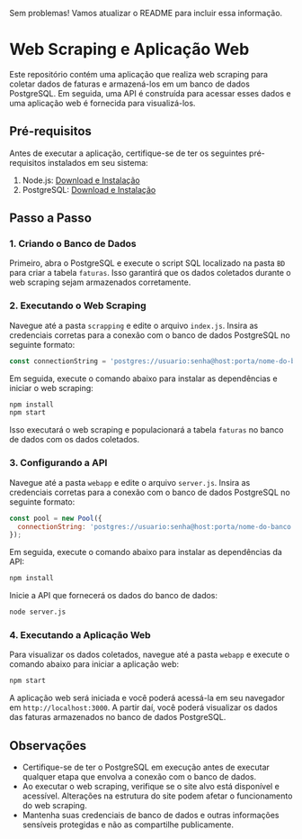 Sem problemas! Vamos atualizar o README para incluir essa informação.

# Web Scraping e Aplicação Web

Este repositório contém uma aplicação que realiza web scraping para coletar dados de faturas e armazená-los em um banco de dados PostgreSQL. Em seguida, uma API é construída para acessar esses dados e uma aplicação web é fornecida para visualizá-los.

## Pré-requisitos

Antes de executar a aplicação, certifique-se de ter os seguintes pré-requisitos instalados em seu sistema:

1. Node.js: [Download e Instalação](https://nodejs.org)
2. PostgreSQL: [Download e Instalação](https://www.postgresql.org/download)

## Passo a Passo

### 1. Criando o Banco de Dados

Primeiro, abra o PostgreSQL e execute o script SQL localizado na pasta `BD` para criar a tabela `faturas`. Isso garantirá que os dados coletados durante o web scraping sejam armazenados corretamente.

### 2. Executando o Web Scraping

Navegue até a pasta `scrapping` e edite o arquivo `index.js`. Insira as credenciais corretas para a conexão com o banco de dados PostgreSQL no seguinte formato:

```javascript
const connectionString = 'postgres://usuario:senha@host:porta/nome-do-banco';
```

Em seguida, execute o comando abaixo para instalar as dependências e iniciar o web scraping:

```bash
npm install
npm start
```

Isso executará o web scraping e populacionará a tabela `faturas` no banco de dados com os dados coletados.

### 3. Configurando a API

Navegue até a pasta `webapp` e edite o arquivo `server.js`. Insira as credenciais corretas para a conexão com o banco de dados PostgreSQL no seguinte formato:

```javascript
const pool = new Pool({
  connectionString: 'postgres://usuario:senha@host:porta/nome-do-banco', // String de conexão com o banco de dados PostgreSQL
});
```

Em seguida, execute o comando abaixo para instalar as dependências da API:

```bash
npm install
```

Inicie a API que fornecerá os dados do banco de dados:

```bash
node server.js
```

### 4. Executando a Aplicação Web

Para visualizar os dados coletados, navegue até a pasta `webapp` e execute o comando abaixo para iniciar a aplicação web:

```bash
npm start
```

A aplicação web será iniciada e você poderá acessá-la em seu navegador em `http://localhost:3000`. A partir daí, você poderá visualizar os dados das faturas armazenados no banco de dados PostgreSQL.

## Observações

- Certifique-se de ter o PostgreSQL em execução antes de executar qualquer etapa que envolva a conexão com o banco de dados.
- Ao executar o web scraping, verifique se o site alvo está disponível e acessível. Alterações na estrutura do site podem afetar o funcionamento do web scraping.
- Mantenha suas credenciais de banco de dados e outras informações sensíveis protegidas e não as compartilhe publicamente.
